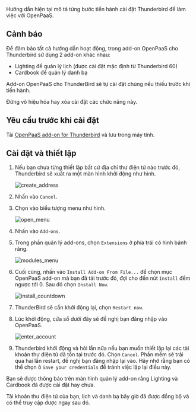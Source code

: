 Hướng dẫn hiện tại mô tả từng bước tiến hành cài đặt Thunderbird để làm việc với OpenPaaS.

## Cảnh báo

Để đảm bảo tất cả hướng dẫn hoạt động, trong add-on OpenPaaS cho Thunderbird sử dụng 2 add-on khác nhau:

* Lighting để quản lý lịch (được cài đặt mặc định từ Thunderbird 60)
* Cardbook để quản lý danh bạ

Add-on OpenPaaS cho ThunderBird sẽ tự cài đặt chúng nếu thiếu trước khi tiến hành.

Đừng vô hiệu hóa hay xóa cài đặt các chức năng này.

## Yêu cầu trước khi cài đặt

Tải [OpenPaaS add-on for Thunderbird](/sync/downloads/thunderbird/op-tb-autoconf.xpi) và lưu trong máy tính.

## Cài đặt và thiết lập

1. Nếu bạn chưa từng thiết lập bất cứ địa chỉ thư điện tử nào trước đó, Thunderbird sẽ xuất ra một màn hình khởi động như hình.

    ![create_address](/sync/images/en/thunderbird_create_address.png)

2. Nhấn vào `Cancel`.

3. Chọn vào biểu tượng menu như hình.

    ![open_menu](/sync/images/en/thunderbird_open_menu.png)

4. Nhấn vào `Add-ons`.

5. Trong phần quản lý add-ons, chọn `Extensions` ở phía trái có hình bánh răng.

    ![modules_menu](/sync/images/en/thunderbird_modules_menu.png)

6. Cuối cùng, nhấn vào `Install Add-on From File...` để chọn mục OpenPaaS add-on mà bạn đã tải trước đó, đợi cho đến nút `Install` đếm ngược tới 0. Sau đó chọn `Install Now`.

    ![install_countdown](/sync/images/en/thunderbird_install_now.png)

7. ThunderBird sẽ cần khởi động lại, chọn `Restart now`.

8. Lúc khởi động, cửa sổ dưới đây sẽ đề nghị bạn đăng nhập vào OpenPaaS.

    ![enter_account](/sync/images/en/thunderbird_enter_account.png)

9. Thunderbird khởi động và hỏi lần nữa nếu bạn muốn thiết lập lại các tài khoản thư điện tử đã tồn tại trước đó. Chọn `Cancel`. Phần mềm sẽ trải qua hai lần restart, đề nghị bạn đăng nhập lại vào. Hãy nhớ rằng bạn có thể chọn ô `Save your credentials` để tránh việc lặp lại điều này. 

Bạn sẽ được thông báo trên màn hình quản lý add-on rằng Lighting và Cardbook đã được cài đặt hay chưa.

Tài khoản thư điện tử của bạn, lịch và danh bạ bây giờ đã được đồng bộ và có thể truy cập được ngay sau đó.
